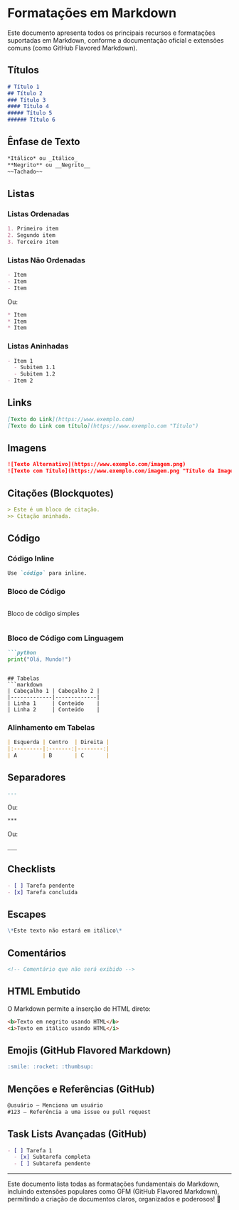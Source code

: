 # Formatações em Markdown

Este documento apresenta todos os principais recursos e formatações suportadas em Markdown, conforme a documentação oficial e extensões comuns (como GitHub Flavored Markdown).

## Títulos
```markdown
# Título 1
## Título 2
### Título 3
#### Título 4
##### Título 5
###### Título 6
```

## Ênfase de Texto
```markdown
*Itálico* ou _Itálico_
**Negrito** ou __Negrito__
~~Tachado~~
```

## Listas
### Listas Ordenadas
```markdown
1. Primeiro item
2. Segundo item
3. Terceiro item
```

### Listas Não Ordenadas
```markdown
- Item
- Item
- Item
```
Ou:
```markdown
* Item
* Item
* Item
```

### Listas Aninhadas
```markdown
- Item 1
  - Subitem 1.1
  - Subitem 1.2
- Item 2
```

## Links
```markdown
[Texto do Link](https://www.exemplo.com)
[Texto do Link com título](https://www.exemplo.com "Título")
```

## Imagens
```markdown
![Texto Alternativo](https://www.exemplo.com/imagem.png)
![Texto com Título](https://www.exemplo.com/imagem.png "Título da Imagem")
```

## Citações (Blockquotes)
```markdown
> Este é um bloco de citação.
>> Citação aninhada.
```

## Código
### Código Inline
```markdown
Use `código` para inline.
```

### Bloco de Código
```markdown
```
Bloco de código simples
```
```

### Bloco de Código com Linguagem
```markdown
```python
print("Olá, Mundo!")
```
```

## Tabelas
```markdown
| Cabeçalho 1 | Cabeçalho 2 |
|-------------|-------------|
| Linha 1     | Conteúdo    |
| Linha 2     | Conteúdo    |
```

### Alinhamento em Tabelas
```markdown
| Esquerda | Centro  | Direita |
|:---------|:-------:|--------:|
| A        | B       | C       |
```

## Separadores
```markdown
---
```
Ou:
```markdown
***
```
Ou:
```markdown
___
```

## Checklists
```markdown
- [ ] Tarefa pendente
- [x] Tarefa concluída
```

## Escapes
```markdown
\*Este texto não estará em itálico\*
```

## Comentários
```markdown
<!-- Comentário que não será exibido -->
```

## HTML Embutido
O Markdown permite a inserção de HTML direto:
```markdown
<b>Texto em negrito usando HTML</b>
<i>Texto em itálico usando HTML</i>
```

## Emojis (GitHub Flavored Markdown)
```markdown
:smile: :rocket: :thumbsup:
```

## Menções e Referências (GitHub)
```markdown
@usuário — Menciona um usuário
#123 — Referência a uma issue ou pull request
```

## Task Lists Avançadas (GitHub)
```markdown
- [ ] Tarefa 1
  - [x] Subtarefa completa
  - [ ] Subtarefa pendente
```

---
Este documento lista todas as formatações fundamentais do Markdown, incluindo extensões populares como GFM (GitHub Flavored Markdown), permitindo a criação de documentos claros, organizados e poderosos! 🚀
